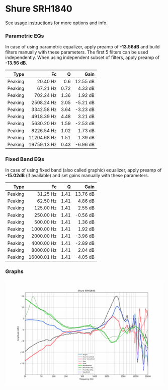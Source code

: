 # Shure SRH1840
See [usage instructions](https://github.com/jaakkopasanen/AutoEq#usage) for more options and info.

### Parametric EQs
In case of using parametric equalizer, apply preamp of **-13.56dB** and build filters manually
with these parameters. The first 5 filters can be used independently.
When using independent subset of filters, apply preamp of **-13.56 dB**.

| Type    | Fc          |    Q | Gain     |
|--------:|------------:|-----:|---------:|
| Peaking | 20.40 Hz    | 0.6  | 12.55 dB |
| Peaking | 67.21 Hz    | 0.72 | 4.33 dB  |
| Peaking | 702.24 Hz   | 1.36 | 1.92 dB  |
| Peaking | 2508.24 Hz  | 2.05 | -5.21 dB |
| Peaking | 3342.58 Hz  | 3.64 | -3.23 dB |
| Peaking | 4918.39 Hz  | 4.48 | 3.21 dB  |
| Peaking | 5630.20 Hz  | 1.59 | -2.53 dB |
| Peaking | 8226.54 Hz  | 1.02 | 1.73 dB  |
| Peaking | 11204.68 Hz | 1.51 | 1.39 dB  |
| Peaking | 19759.13 Hz | 0.43 | -6.96 dB |

### Fixed Band EQs
In case of using fixed band (also called graphic) equalizer, apply preamp of **-15.02dB**
(if available) and set gains manually with these parameters.

| Type    | Fc          |    Q | Gain     |
|--------:|------------:|-----:|---------:|
| Peaking | 31.25 Hz    | 1.41 | 13.76 dB |
| Peaking | 62.50 Hz    | 1.41 | 4.86 dB  |
| Peaking | 125.00 Hz   | 1.41 | 2.55 dB  |
| Peaking | 250.00 Hz   | 1.41 | -0.56 dB |
| Peaking | 500.00 Hz   | 1.41 | 1.36 dB  |
| Peaking | 1000.00 Hz  | 1.41 | 1.92 dB  |
| Peaking | 2000.00 Hz  | 1.41 | -3.96 dB |
| Peaking | 4000.00 Hz  | 1.41 | -2.89 dB |
| Peaking | 8000.00 Hz  | 1.41 | 2.04 dB  |
| Peaking | 16000.01 Hz | 1.41 | -4.05 dB |

### Graphs
![](./Shure%20SRH1840.png)